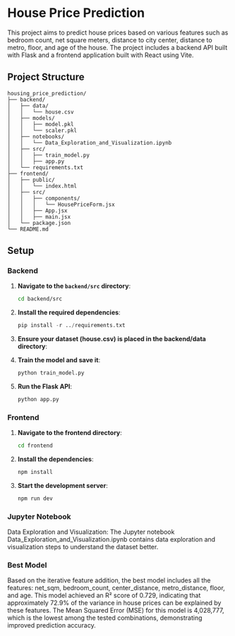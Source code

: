 # House Price Prediction

This project aims to predict house prices based on various features such as bedroom count, net square meters, distance to city center, distance to metro, floor, and age of the house. The project includes a backend API built with Flask and a frontend application built with React using Vite.

## Project Structure

```plaintext
housing_price_prediction/
├── backend/
│   ├── data/
│   │   └── house.csv
│   ├── models/
│   │   ├── model.pkl
│   │   └── scaler.pkl
│   ├── notebooks/
│   │   └── Data_Exploration_and_Visualization.ipynb
│   ├── src/
│   │   ├── train_model.py
│   │   ├── app.py
│   └── requirements.txt
├── frontend/
│   ├── public/
│   │   └── index.html
│   ├── src/
│   │   ├── components/
│   │   │   └── HousePriceForm.jsx
│   │   ├── App.jsx
│   │   ├── main.jsx
│   └── package.json
└── README.md
```

## Setup

### Backend

1. **Navigate to the `backend/src` directory**:
   ```bash
   cd backend/src
   ```
2. **Install the required dependencies**:
   ```python
   pip install -r ../requirements.txt
   ```
3. **Ensure your dataset (house.csv) is placed in the backend/data directory**:

4. **Train the model and save it**:

   ```python
   python train_model.py
   ```

5. **Run the Flask API**:
   ```python
   python app.py
   ```

### Frontend

1. **Navigate to the frontend directory**:

   ```bash
   cd frontend
   ```

2. **Install the dependencies**:

   ```bash
   npm install
   ```

3. **Start the development server**:

   ```bash
   npm run dev
   ```

### Jupyter Notebook

Data Exploration and Visualization: The Jupyter notebook Data_Exploration_and_Visualization.ipynb contains data exploration and visualization steps to understand the dataset better.

### Best Model

Based on the iterative feature addition, the best model includes all the features: net_sqm, bedroom_count, center_distance, metro_distance, floor, and age. This model achieved an R² score of 0.729, indicating that approximately 72.9% of the variance in house prices can be explained by these features. The Mean Squared Error (MSE) for this model is 4,028,777, which is the lowest among the tested combinations, demonstrating improved prediction accuracy.
